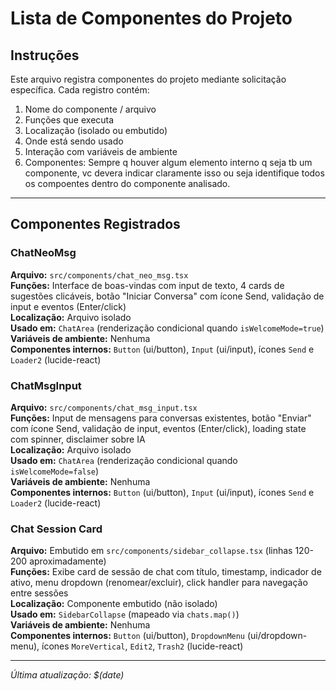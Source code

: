 # Lista de Componentes do Projeto

## Instruções
Este arquivo registra componentes do projeto mediante solicitação específica. Cada registro contém:
1. Nome do componente / arquivo
2. Funções que executa
3. Localização (isolado ou embutido)
4. Onde está sendo usado
5. Interação com variáveis de ambiente
6. Componentes: Sempre q houver algum elemento interno q seja tb um componente, vc devera indicar claramente isso ou seja identifique todos os compoentes dentro do componente analisado.

---

## Componentes Registrados

### ChatNeoMsg
**Arquivo:** `src/components/chat_neo_msg.tsx`  
**Funções:** Interface de boas-vindas com input de texto, 4 cards de sugestões clicáveis, botão "Iniciar Conversa" com ícone Send, validação de input e eventos (Enter/click)  
**Localização:** Arquivo isolado  
**Usado em:** `ChatArea` (renderização condicional quando `isWelcomeMode=true`)  
**Variáveis de ambiente:** Nenhuma  
**Componentes internos:** `Button` (ui/button), `Input` (ui/input), ícones `Send` e `Loader2` (lucide-react)

### ChatMsgInput
**Arquivo:** `src/components/chat_msg_input.tsx`  
**Funções:** Input de mensagens para conversas existentes, botão "Enviar" com ícone Send, validação de input, eventos (Enter/click), loading state com spinner, disclaimer sobre IA  
**Localização:** Arquivo isolado  
**Usado em:** `ChatArea` (renderização condicional quando `isWelcomeMode=false`)  
**Variáveis de ambiente:** Nenhuma  
**Componentes internos:** `Button` (ui/button), `Input` (ui/input), ícones `Send` e `Loader2` (lucide-react)

### Chat Session Card
**Arquivo:** Embutido em `src/components/sidebar_collapse.tsx` (linhas 120-200 aproximadamente)  
**Funções:** Exibe card de sessão de chat com título, timestamp, indicador de ativo, menu dropdown (renomear/excluir), click handler para navegação entre sessões  
**Localização:** Componente embutido (não isolado)  
**Usado em:** `SidebarCollapse` (mapeado via `chats.map()`)  
**Variáveis de ambiente:** Nenhuma  
**Componentes internos:** `Button` (ui/button), `DropdownMenu` (ui/dropdown-menu), ícones `MoreVertical`, `Edit2`, `Trash2` (lucide-react)

---

*Última atualização: $(date)*